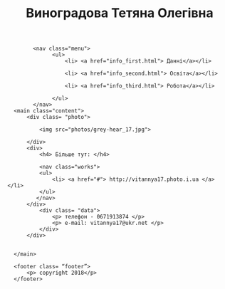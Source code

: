 
<!DOCTYPE html>
<html lang="en">
<head>
    <meta charset="UTF-8">
    <title>Vitannya z Poltavy</title>
</head>
<body>
      <div class= "wrapper">
          <header>
                <div>
                    <h1> Виноградова <span>Тетяна Олегівна</span> </h1>
                </div>
          </header>
      </div>


            <nav class="menu">
                  <ul>
                      <li> <a href="info_first.html"> Данні</a></li>

                      <li> <a href="info_second.html"> Освіта</a></li>

                      <li> <a href="info_third.html"> Робота</a></li>

                  </ul>
            </nav>
      <main class="content">
          <div class= "photo">

              <img src="photos/grey-hear_17.jpg">

          </div>
          <div>
              <h4> Більше тут: </h4>

              <nav class="works">
              <ul>
                  <li> <a href="#"> http://vitannya17.photo.i.ua </a> </li>
              </ul>
             </nav>
          </div>
              <div class= "data">
                  <p> телефон - 0671913874 </p>
                  <p> e-mail: vitannya17@ukr.net </p>
              </div>
          </div>


      </main>

      <footer class= “footer”>
          <p> copyright 2018</p>
      </footer>


</body>
</html>
